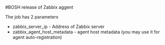 #BOSH release of Zabbix aggent

The job has 2 parameters
- zabbix_server_ip - Address of Zabbix server
- zabbix_agent_host_metadata - agent host metadata (you may use it for agent auto-registration)
